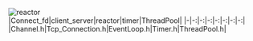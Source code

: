 ![reactor](https://gitee.com/windyGOlife/webserver/raw/master/example/reactor.png)  
|Connect_fd|client_server|reactor|timer|ThreadPool|
|-|-:|-:|-:|-:|-:|-:|-:|
|Channel.h|Tcp_Connection.h|EventLoop.h|Timer.h|ThreadPool.h|